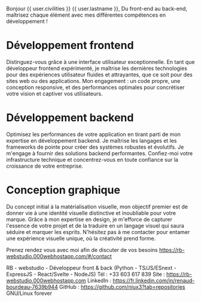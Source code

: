 Bonjour {{ user.civilities }} {{ user.lastname }},
Du front-end au back-end, maîtrisez chaque élément avec mes différentes compétences en développement !


Développement frontend
======================

Distinguez-vous grâce à une interface utilisateur exceptionnelle. En tant que développeur frontend expérimenté, je maîtrise les dernières technologies pour des expériences utilisateur fluides et attrayantes, que ce soit pour des sites web ou des applications. Mon engagement : un code propre, une conception responsive, et des performances optimales pour concrétiser votre vision et captiver vos utilisateurs.

Développement backend
=====================

Optimisez les performances de votre application en tirant parti de mon expertise en développement backend. Je maîtrise les langages et les frameworks de pointe pour créer des systèmes robustes et évolutifs. Je m'engage à fournir des solutions backend performantes. Confiez-moi votre infrastructure technique et concentrez-vous en toute confiance sur la croissance de votre entreprise.

Conception graphique
====================

Du concept initial à la matérialisation visuelle, mon objectif premier est de donner vie à une identité visuelle distinctive et inoubliable pour votre marque. Grâce à mon expertise en design, je m'efforce de capturer l'essence de votre projet et de la traduire en un langage visuel qui saura séduire et marquer les esprits. N'hésitez pas à me contacter pour entamer une expérience visuelle unique, où la créativité prend forme.

Prenez rendez vous avec moi afin de discuter de vos besoins
https://rb-webstudio.000webhostapp.com/#/contact

RB - webstudio - Développeur front & back (Python - TS/JS/ESnext - ExpressJS - React/Svelte - NodeJS)
Tél : +33 603 617 839
Site : https://rb-webstudio.000webhostapp.com
LinkedIn : https://fr.linkedin.com/in/renaud-bourdeau-7639b944
GitHub : https://github.com/niux3?tab=repositories
GNU/Linux forever
